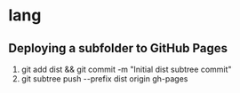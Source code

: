 # lang

## Deploying a subfolder to GitHub Pages

1. git add dist && git commit -m "Initial dist subtree commit"
2. git subtree push --prefix dist origin gh-pages
